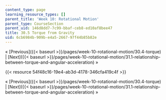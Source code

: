 ```yaml
---
content_type: page
learning_resource_types: []
parent_title: 'Week 10: Rotational Motion'
parent_type: CourseSection
parent_uid: 146d8dd7-7c99-bbaf-ceb8-ed10af8bee47
title: 30.5 Torque from Gravity
uid: 6cb6984b-909b-e4a5-2667-97f44b85b82e
---
```


« [Previous]({{< baseurl >}}/pages/week-10-rotational-motion/30.4-torque) | [Next]({{< baseurl >}}/pages/week-10-rotational-motion/31.1-relationship-between-torque-and-angular-acceleration) »

{{< resource 54f48c16-19e4-ab3d-4178-346cfa419c4f >}}

« [Previous]({{< baseurl >}}/pages/week-10-rotational-motion/30.4-torque) | [Next]({{< baseurl >}}/pages/week-10-rotational-motion/31.1-relationship-between-torque-and-angular-acceleration) »
